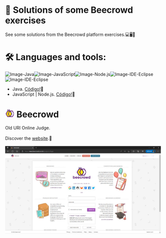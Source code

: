 # 🚀 Solutions of some Beecrowd exercises
See some solutions from the Beecrowd platform exercises.💻🖥️📱
# 🛠️ Languages and tools:
<img alt="Image-Java" src="https://img.shields.io/badge/Java-ED8B00?style=for-the-badge&logo=java&logoColor=white" /><img alt="Image-JavaScript" src="https://img.shields.io/badge/JavaScript-323330?style=for-the-badge&logo=javascript&logoColor=F7DF1E" /><img alt="Image-Node.js" src="https://img.shields.io/badge/Node.js-43853D?style=for-the-badge&logo=node.js&logoColor=white" /><img alt="Image-IDE-Eclipse" src="https://img.shields.io/badge/Visual%20Studio%20Code-0078d7.svg?style=for-the-badge&logo=visual-studio-code&logoColor=white" /><img alt="Image-IDE-Eclipse" src="https://img.shields.io/badge/Eclipse-2C2255?style=for-the-badge&logo=eclipse&logoColor=white" />

* Java. [Código!](https://github.com/ferreiraitalo/Beecrowd-URI-Judge-Solutions/tree/main/Beginner-Java)🔗
* JavaScript | Node.js. [Código!](https://github.com/ferreiraitalo/Beecrowd-URI-Judge-Solutions/tree/main/Beginner-Java)🔗

# <img width="30" src="./img\Beecrowd.ico" /> Beecrowd 
Old URI Online Judge.
<br><br>
Discover the [website](https://www.beecrowd.com.br/judge/pt/login).🔗
<br><br>
![Image-Website-Beecrowd](./img/Website-Beecrowd.jpg)










